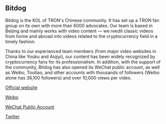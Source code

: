 ## Bitdog

Bitdog is the KOL of TRON's Chinese community. It has set up a TRON fan group on its own with more than 6000 advocates. Our team is based in Beijing and mainly works with video content — we reedit classic videos from home and abroad into videos related to the cryptocurrency field in a timely fashion. 

Thanks to our experienced team members (from major video websites in China like Youku and Aiqiyi), our content has been widely recognized by cryptocurrency fans for its professionalism. In addition, with the support of the community, Bitdog has also opened its WeChat public account, as well as Weibo, Toutiao, and other accounts with thousands of followers (Weibo alone has 36,100 followers) and over 10,000 views per video.

[Official website](www.btdog.dog)

[Weibo](https://weibo.com/bitdog666?topnav=1&wvr=6&topsug=1)

[WeChat Public Account](https://mp.weixin.qq.com/mp/profile_ext?action=home&__biz=MzU2OTU1MDM0NQ==&scene=124#wechat_redirect)

[Twitter](https://twitter.com/zbwq8f0wMrlZTp0?lang=zh-cn )
